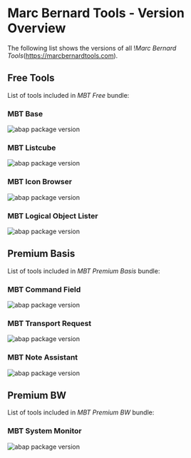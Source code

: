 # Marc Bernard Tools - Version Overview

The following list shows the versions of all !*Marc Bernard Tools*(https://marcbernardtools.com).

## Free Tools

List of tools included in *MBT Free* bundle:

### MBT Base

![abap package version](https://img.shields.io/endpoint?url=https://shield.abap.space/version-shield-json/github/mbtools/Marc_Bernard_Tools_Versions/.apack-manifest.xml/dependencies/github.com/mbtools/MBT_Base&label=version&color=darkgray)

### MBT Listcube

![abap package version](https://img.shields.io/endpoint?url=https://shield.abap.space/version-shield-json/github/mbtools/Marc_Bernard_Tools_Versions/.apack-manifest.xml/dependencies/github.com/mbtools/MBT_Listcube&label=version&color=darkgray)

### MBT Icon Browser

![abap package version](https://img.shields.io/endpoint?url=https://shield.abap.space/version-shield-json/github/mbtools/Marc_Bernard_Tools_Versions/.apack-manifest.xml/dependencies/github.com/mbtools/MBT_Icon_Browser&label=version&color=darkgray)

### MBT Logical Object Lister

![abap package version](https://img.shields.io/endpoint?url=https://shield.abap.space/version-shield-json/github/mbtools/Marc_Bernard_Tools_Versions/.apack-manifest.xml/dependencies/github.com/mbtools/MBT_Logical_Object_Lister&label=version&color=darkgray)

## Premium Basis

List of tools included in *MBT Premium Basis* bundle:

### MBT Command Field

![abap package version](https://img.shields.io/endpoint?url=https://shield.abap.space/version-shield-json/github/mbtools/Marc_Bernard_Tools_Versions/.apack-manifest.xml/dependencies/github.com/mbtools/MBT_Command_Field&label=version&color=blue)

### MBT Transport Request

![abap package version](https://img.shields.io/endpoint?url=https://shield.abap.space/version-shield-json/github/mbtools/Marc_Bernard_Tools_Versions/.apack-manifest.xml/dependencies/github.com/mbtools/MBT_Transport_Request&label=version&color=blue)

### MBT Note Assistant

![abap package version](https://img.shields.io/endpoint?url=https://shield.abap.space/version-shield-json/github/mbtools/Marc_Bernard_Tools_Versions/.apack-manifest.xml/dependencies/github.com/mbtools/MBT_Note_Assistant&label=version&color=blue)

## Premium BW

List of tools included in *MBT Premium BW* bundle:

### MBT System Monitor

![abap package version](https://img.shields.io/endpoint?url=https://shield.abap.space/version-shield-json/github/mbtools/Marc_Bernard_Tools_Versions/.apack-manifest.xml/dependencies/github.com/mbtools/MBT_System_Monitor&label=version&color=orange)
